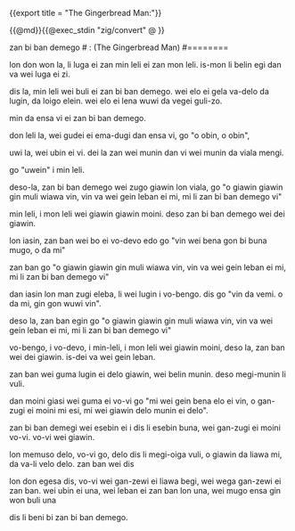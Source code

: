 {{export title = "The Gingerbread Man:"}}

{{@md}}{{@exec_stdin "zig/convert" @ }}

zan bi ban demego # : (The Gingerbread Man)
#========

lon don won la, li luga ei zan min leli ei zan mon leli. is-mon li belin egi dan va wei luga ei zi.

dis la, min leli wei buli ei zan bi ban demego. wei elo ei gela va-delo da lugin, da loigo elein. wei elo ei lena wuwi da vegei guli-zo.

min da ensa vi ei zan bi ban demego.

don leli la, wei gudei ei ema-dugi dan ensa vi, go "o obin, o obin",

uwi la, wei ubin ei vi. dei la zan wei munin dan vi wei munin da viala mengi.

go "uwein" i min leli.

deso-la, zan bi ban demego wei zugo giawin lon viala, go "o giawin giawin gin muli wiawa vin, vin va wei gein leban ei mi, mi li zan bi ban demego vi"

min leli, i mon leli wei giawin giawin moini. deso zan bi ban demego wei dei giawin.

lon iasin, zan ban wei bo ei vo-devo edo go "vin wei bena gon bi buna mugo, o da mi"

zan ban go "o giawin giawin gin muli wiawa vin, vin va wei gein leban ei mi, mi li zan bi ban demego vi"

dan iasin lon man zugi eleba, li wei lugin i vo-bengo. dis go "vin da vemi. o da mi, gin gon wuwi vin".

deso la, zan ban egin go "o giawin giawin gin muli wiawa vin, vin va wei gein leban ei mi, mi li zan bi ban demego vi"

vo-bengo, i vo-devo, i min-leli, i mon leli wei giawin moini, deso la, zan ban wei dei giawin. is-dei va wei gein leban.

zan ban wei guma lugin ei delo giawin, wei belin munin. deso megi-munin li vuli.

dan moini giasi wei guma ei vo-vi go "mi wei gein bena elo ei vin, o gan-zugi ei moini mi esi, mi wei giawin delo munin ei delo".

zan bi ban demegi wei esebin ei i dis li esebin buna, wei gan-zugi ei moini vo-vi. vo-vi wei giawin.

lon memuso delo, vo-vi go, delo dis li megi-oiga vuli, o giawin da liawa mi, da va-li velo delo.  zan ban wei dis 

lon don egesa dis, vo-vi wei gan-zewi ei liawa begi, wei wega gan-zewi ei zan ban. wei ubin ei una, wei leban ei zan ban lon una, wei mugo ensa gin won buli una

dis li beni bi zan bi ban demego.










